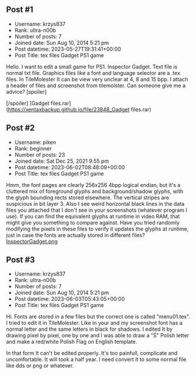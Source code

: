 ## Post #1
- Username: krzys837
- Rank: ultra-n00b
- Number of posts: 7
- Joined date: Sun Aug 10, 2014 5:21 pm
- Post datetime: 2023-05-27T19:31:41+00:00
- Post Title: tex files Gadget PS1 game

Hello. I want to edit a small game for PS1. Inspector Gadget.
Text file is normal txt file. Graphics files like a font 
and language selector are a .tex files.
In TileMolester It can be view very unclear at 4, 8 and 15 bpp.
I attach a header of files and screenshot from tilemolster.
Can someone give me a advice?
[spoiler]


[/spoiler]
[Gadget files.rar](https://xentaxbackup.github.io/file/23848_Gadget files.rar)
## Post #2
- Username: piken
- Rank: beginner
- Number of posts: 23
- Joined date: Sat Dec 25, 2021 9:55 pm
- Post datetime: 2023-06-02T08:48:09+00:00
- Post Title: tex files Gadget PS1 game

Hmm, the font pages are clearly 256x256 4bpp logical endian, but it's a cluttered mix of foreground glyphs and background/shadow glyphs, with the glyph bounding rects stored elsewhere. The vertical stripes are suspicious in bit layer 3. Also I see weird horizontal black lines in the data files you attached that I don't see in your screenshots (whatever program I use). If you can find the equivalent glyphs at runtime in video RAM, that might give you something to compare against. Have you tried randomly modifying the pixels in these files to verify it updates the glyphs at runtime, just in case the fonts are actually stored in different files?
[InspectorGadget.png](https://xentaxbackup.github.io/file/23868_InspectorGadget.png)
## Post #3
- Username: krzys837
- Rank: ultra-n00b
- Number of posts: 7
- Joined date: Sun Aug 10, 2014 5:21 pm
- Post datetime: 2023-06-03T05:43:05+00:00
- Post Title: tex files Gadget PS1 game

Hi.
Fonts are stored in a few files but the correct one is called "menu01.tex". I tried to edit it in TileMolester.
Like in your and my screenshot font has a normal letter and the same letters in black for shadows. I edited It by drawing pixel by pixel, one by one and I was able to draw a "Ś" Polish letter and make a red/white Polish Flag on English template.

In that form It can't be edited properly. It's too painfull, complicate and uncomfortable. It will took a half year. I need convert it to some normal file like dds or png or whatever.
